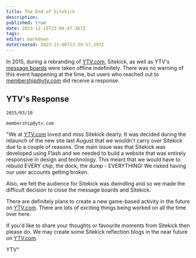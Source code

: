 ```yaml
---
title: The End of Sitekick
description: 
published: true
date: 2023-11-15T23:04:47.367Z
tags: 
editor: markdown
dateCreated: 2023-11-08T23:39:57.297Z
---
```


In 2015, during a rebranding of [YTV.com](/Home/YTV), Sitekick, as well as YTV's [message boards](/Home/YTV/Boards) were taken offline indefinitely.  There was no warning of this event happening at the time, but users who reached out to membership@ytv.com did receive a response.

## YTV's Response
```2015/03/10```

```membership@ytv.com```

"We at [YTV.com](/Home/YTV) loved and miss Sitekick dearly.  It was decided during the relaunch of the new site last August that we wouldn't carry over Sitekick due to a couple of reasons.  One main issue was that Sitekick was developed using Flash and we needed to build a website that was entirely responsive in design and technology.  This meant that we would have to rebuild EVERY chip, the dock, the dump - EVERYTHING!  We risked having our user accounts getting broken.

Also, we felt the audience for Sitekick was dwindling and so we made the difficult decision to close the message boards and Sitekick.

There are definitely plans to create a new game-based activity in the future on [YTV.com](/Home/YTV).  There are lots of exciting things being worked on all the time over here.

If you'd like to share your thoughts or favourite moments from Sitekick then please do.  We may create some Sitekick reflection blogs in the near future on [YTV.com](/Home/YTV).

YTV"